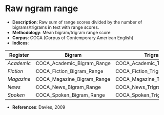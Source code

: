 # Raw ngram range

- **Description**: Raw sum of range scores divided by the number of bigrams/trigrams in text with range scores.
- **Methodology**: Mean bigram/trigram range score
- **Corpus**: COCA (Corpus of Contemporary American English)
- **Indices**:

| Register   | Bigram                     | Trigram                           |
| ---------- | -------------------------- | --------------------------------- |
| *Academic* | COCA_Academic_Bigram_Range | COCA_Academic_Trigram_Range       |
| *Fiction*  | COCA_Fiction_Bigram_Range  | COCA_Fiction_Trigram_Range        |
| *Magazine* | COCA_Magazine_Bigram_Range | COCA_Magazine_Trigram_Range       |
| *News*     | COCA_News_Bigram_Range     | COCA_News_Trigram_Range           |
| *Spoken*   | COCA_Spoken_Bigram_Range   | COCA_Spoken_Trigram_Range         |

- **References**: Davies, 2009